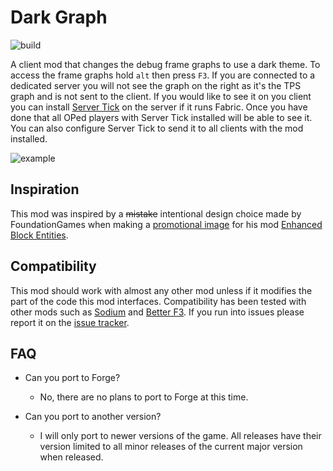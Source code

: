 # Dark Graph
![build](https://img.shields.io/github/actions/workflow/status/EcoBuilder13/dark-graph/build.yml?branch=1.19.x&logo=github&style=for-the-badge)

A client mod that changes the debug frame graphs to use a dark theme. To access the frame graphs hold `alt` then press `F3`. If you are connected to a dedicated server you will not see the graph on the right as it's the TPS graph and is not sent to the client. If you would like to see it on you client you can install [Server Tick](https://modrinth.com/mod/servertick) on the server if it runs Fabric. Once you have done that all OPed players with Server Tick installed will be able to see it. You can also configure Server Tick to send it to all clients with the mod installed.

![example](https://user-images.githubusercontent.com/68478692/150698721-4bc8adae-b9b4-44a2-b741-2b72d5c80e46.png)


## Inspiration
This mod was inspired by a ~~mistake~~ intentional design choice made by FoundationGames when making a [promotional image](https://cdn.discordapp.com/attachments/806436354799173663/840112305928011776/enhanced_bells.png) for his mod [Enhanced Block Entities](https://modrinth.com/mod/ebe).

## Compatibility
This mod should work with almost any other mod unless if it modifies the part of the code this mod interfaces. Compatibility has been tested with other mods such as [Sodium](https://modrinth.com/mod/sodium) and [Better F3](https://modrinth.com/mod/betterf3). If you run into issues please report it on the [issue tracker](https://github.com/EcoBuilder13/dark-graph/issues).

## FAQ

- Can you port to Forge?

    - No, there are no plans to port to Forge at this time.
- Can you port to another version?

    - I will only port to newer versions of the game. All releases have their version limited to all minor releases of the current major version when released.
